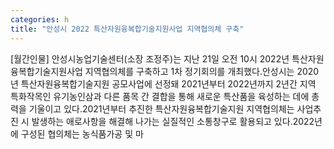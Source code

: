 ```yaml
---
categories: h
title: "안성시 2022 특산자원융복합기술지원사업 지역협의체 구축"
---
```

[월간인물] 안성시농업기술센터(소장 조정주)는 지난 21일 오전 10시 2022년 특산자원융복합기술지원사업 지역협의체를 구축하고 1차 정기회의를 개최했다.안성시는 2020년 특산자원융복합기술지원 공모사업에 선정돼 2021년부터 2022년까지 2년간 지역 특화작목인 유기농인삼과 다른 품목 간 결합을 통해 새로운 특산품을 육성하는 데에 총력을 기울이고 있다.2021년부터 추진한 특산자원융복합기술지원 지역협의체는 사업추진 시 발생하는 애로사항을 해결해 나가는 실질적인 소통창구로 활용되고 있다.2022년에 구성된 협의체는 농식품가공 및 마